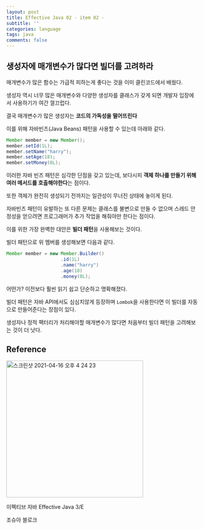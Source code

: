 ```yaml
---
layout: post
title: Effective Java 02 - item 02 -
subtitle: ''
categories: language
tags: java
comments: false
---
```


## 생성자에 매개변수가 많다면 빌더를 고려하라

매개변수가 많은 함수는 가급적 피하는게 좋다는 것을 이미 클린코드에서 배웠다.

생성자 역시 너무 많은 매개변수와 다양한 생성자를 클래스가 갖게 되면 개발자 입장에서 사용하기가 여간 껄끄럽다.

결국 매개변수가 많은 생성자는 **코드의 가독성을 떨어뜨린다**

이를 위해 자바빈즈(Java Beans) 패턴을 사용할 수 있는데 아래와 같다.

```java
Member member = new Member();
member.setId(1L);
member.setName("harry");
member.setAge(18);
member.setMoney(0L);
```

이러한 자바 빈즈 패턴은 심각한 단점을 갖고 있는데, 보다시피 **객체 하나를 만들기 위해 여러 메서드를 호출해야한다**는 점이다.

또한 객체가 완전히 생성되기 전까지는 일관성이 무너진 상태에 놓이게 된다.

자바빈즈 패턴이 유발하는 또 다른 문제는 클래스를 불변으로 만들 수 없으며 스레드 안정성을 얻으려면 프로그래머가 추가 작업을 해줘야만 한다는 점이다.

이를 위한 가장 완벽한 대안은 **빌더 패턴**을 사용해보는 것이다.

빌더 패턴으로 위 멤버를 생성해보면 다음과 같다.

```java
Member member = new Member.Builder()
                    .id(1L)
                    .name("harry")
                    .age(18)
                    .money(0L);
```

어떤가? 이전보다 훨씬 읽기 쉽고 단순하고 명확해졌다.

빌더 패턴은 자바 API에서도 심심치않게 등장하며 `Lombok`을 사용한다면 이 빌더를 자동으로 만들어준다는 장점이 있다.

생성자나 정적 팩터리가 처리해야할 매개변수가 많다면 처음부터 빌더 패턴을 고려해보는 것이 더 낫다.

## Reference

<img width="360" alt="스크린샷 2021-04-16 오후 4 24 23" src="https://user-images.githubusercontent.com/43809168/114987533-3e449400-9ed0-11eb-9b5f-a24f73b6f138.png">

이펙티브 자바 Effective Java 3/E

조슈아 블로크
